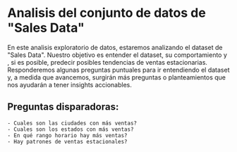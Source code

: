 # Analisis del conjunto de datos de "Sales Data"

En este analisis exploratorio de datos, estaremos analizando el dataset de "Sales Data". Nuestro objetivo es entender el dataset, su comportamiento y , si es posible, predecir posibles tendencias de ventas estacionarias. Responderemos algunas preguntas puntuales para ir entendiendo el dataset y, a medida que avancemos, surgirán más preguntas o planteamientos que nos ayudarán a tener insights accionables.

## Preguntas disparadoras:

    - Cuales son las ciudades con más ventas?
    - Cuales son los estados con más ventas?
    - En qué rango horario hay más ventas? 
    - Hay patrones de ventas estacionales?

    